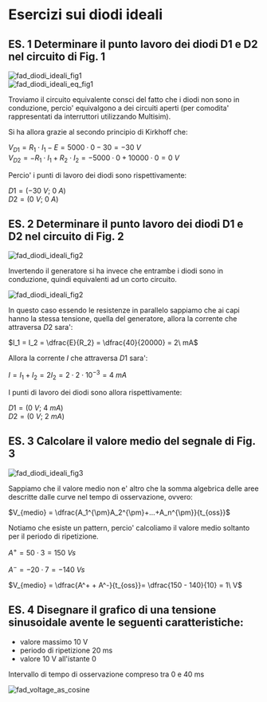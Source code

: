 # Esercizi sui diodi ideali  

## ES. 1 Determinare il punto lavoro dei diodi D1 e D2 nel circuito di Fig. 1  

![fad_diodi_ideali_fig1](https://user-images.githubusercontent.com/7195133/236326678-6f5e4a0c-a812-4e90-9e7f-616077812b81.jpg)  
![fad_diodi_ideali_eq_fig1](https://user-images.githubusercontent.com/7195133/236333191-a9175a9f-6e27-418e-a1f3-db664294254b.jpg)  

Troviamo il circuito equivalente consci del fatto che i diodi non sono in conduzione, percio' equivalgono a dei circuiti aperti (per comodita' rappresentati da interruttori utilizzando Multisim).  

Si ha allora grazie al secondo principio di Kirkhoff che:  

$V_{D1} = R_1 \cdot I_1 - E = 5000 \cdot 0 -30 = -30\ V$  
$V_{D2} = - R_1 \cdot I_1 + R_2 \cdot I_2 = - 5000 \cdot 0 + 10000 \cdot 0 = 0\ V$  

Percio' i punti di lavoro dei diodi sono rispettivamente:  

$D1 = (-30\ V;\ 0\ A)$  
$D2 = (0\ V;\ 0\ A)$  

## ES. 2 Determinare il punto lavoro dei diodi D1 e D2 nel circuito di Fig. 2  

![fad_diodi_ideali_fig2](https://user-images.githubusercontent.com/7195133/236328008-aed87f49-46f4-45b2-b0de-ca62c7003fbb.jpg)  

Invertendo il generatore si ha invece che entrambe i diodi sono in conduzione, quindi equivalenti ad un corto circuito.  

![fad_diodi_ideali_fig2](https://user-images.githubusercontent.com/7195133/236633569-6204d8d1-d82c-469d-8874-95280a87a558.jpg)

In questo caso essendo le resistenze in parallelo sappiamo che ai capi hanno la stessa tensione, quella del generatore, allora la corrente che attraversa $D2$ sara':  

$I_1 = I_2 = \dfrac{E}{R_2} = \dfrac{40}{20000} = 2\ mA$  

Allora la corrente $I$ che attraversa $D1$ sara':  

$I = I_1 + I_2 = 2I_2 = 2 \cdot 2 \cdot 10^{-3} = 4\ mA$  

I punti di lavoro dei diodi sono allora rispettivamente:  

$D1 = (0\ V;\ 4\ mA)$  
$D2 = (0\ V;\ 2\ mA)$  

## ES. 3 Calcolare il valore medio del segnale di Fig. 3  

![fad_diodi_ideali_fig3](https://user-images.githubusercontent.com/7195133/236328108-4e7c31a2-0993-4fe9-b425-51d1ece662c6.jpg)  

Sappiamo che il valore medio non e' altro che la somma algebrica delle aree descritte dalle curve nel tempo di osservazione, ovvero:  

$V_{medio} = \dfrac{A_1^{\pm}A_2^{\pm}+...+A_n^{\pm}}{t_{oss}}$  

Notiamo che esiste un pattern, percio' calcoliamo il valore medio soltanto per il periodo di ripetizione.  

$A^+ = 50 \cdot 3 = 150\ Vs$  

$A^- = -20 \cdot 7 = -140\ Vs$  

$V_{medio} = \dfrac{A^+ + A^-}{t_{oss}}= \dfrac{150 - 140}{10} = 1\ V$  

## ES. 4 Disegnare il grafico di una tensione sinusoidale avente le seguenti caratteristiche:  

- valore massimo 10 V
- periodo di ripetizione 20 ms
- valore 10 V all'istante 0

Intervallo di tempo di osservazione compreso tra 0 e 40 ms  

![fad_voltage_as_cosine](https://user-images.githubusercontent.com/7195133/236632116-bb36d26d-626c-48df-9ff1-63936daf4511.jpg)
